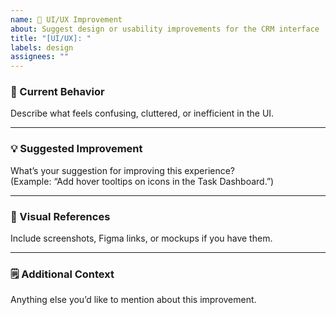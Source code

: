 ```yaml
---
name: 🎨 UI/UX Improvement
about: Suggest design or usability improvements for the CRM interface
title: "[UI/UX]: "
labels: design
assignees: ""
---
```


### 🧠 Current Behavior

Describe what feels confusing, cluttered, or inefficient in the UI.

---

### 💡 Suggested Improvement

What’s your suggestion for improving this experience?  
(Example: “Add hover tooltips on icons in the Task Dashboard.”)

---

### 📸 Visual References

Include screenshots, Figma links, or mockups if you have them.

---

### 🗒️ Additional Context

Anything else you’d like to mention about this improvement.
